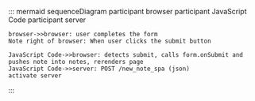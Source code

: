 ::: mermaid
sequenceDiagram
    participant browser
    participant JavaScript Code
    participant server
    
    
    browser->>browser: user completes the form
    Note right of browser: When user clicks the submit button

    JavaScript Code->>browser: detects submit, calls form.onSubmit and pushes note into notes, rerenders page
    JavaScript Code->>server: POST /new_note_spa (json)
    activate server
:::